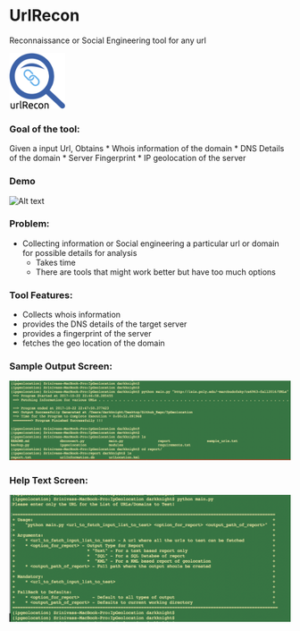 # UrlRecon
Reconnaissance or Social Engineering tool for any url 

<img src="/logo.png" width="100" height="100" title="Logo">

### Goal of the tool:

Given a input Url, Obtains
        * Whois information of the domain
        * DNS Details of the domain
        * Server Fingerprint 
        * IP geolocation of the server

### Demo

![Alt text](/samples/demo.gif?raw=true "Demo")

### Problem:
* Collecting information or Social engineering a particular url or domain for possible details for analysis
  - Takes time 
  - There are tools that might work better but have too much options

### Tool Features:
* Collects whois information
* provides the DNS details of the target server
* provides a fingerprint of the server
* fetches the geo location of the domain

### Sample Output Screen:

![Alt text](/samples/sample_output.png?raw=true "SampleOutput")

### Help Text Screen:

![Alt text](/samples/help_screen.png?raw=true "HelpScreen")


